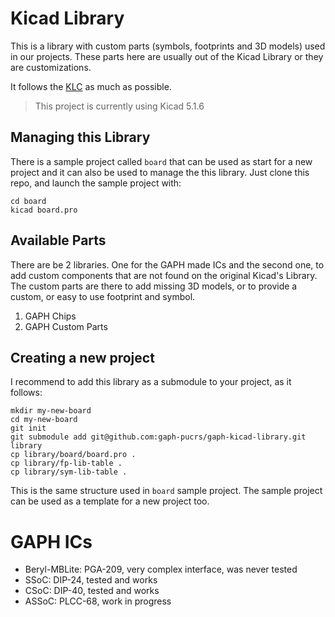 # Kicad Library

This is a library with custom parts (symbols, footprints and 3D models) used in our projects. These parts here are usually out of the Kicad Library or they are customizations.

It follows the [KLC](http://kicad-pcb.org/libraries/klc/) as much as possible.

> This project is currently using Kicad 5.1.6


## Managing this Library

There is a sample project called `board` that can be used as start for a new project and it can also be used to manage the this library.
Just clone this repo, and launch the sample project with:

```
cd board
kicad board.pro
```

## Available Parts

There are be 2 libraries. One for the GAPH made ICs and the second one, to add custom components that are not found on the original Kicad's Library. The custom parts are there to add missing 3D models, or to provide a custom, or easy to use footprint and symbol. 

1. GAPH Chips
2. GAPH Custom Parts

## Creating a new project

I recommend to add this library as a submodule to your project, as it follows:

```
mkdir my-new-board
cd my-new-board
git init
git submodule add git@github.com:gaph-pucrs/gaph-kicad-library.git library
cp library/board/board.pro .
cp library/fp-lib-table .
cp library/sym-lib-table .
```

This is the same structure used in `board` sample project. The sample project can be used as a template for a new project too.

# GAPH ICs

- Beryl-MBLite: PGA-209, very complex interface, was never tested
- SSoC: DIP-24, tested and works
- CSoC: DIP-40, tested and works
- ASSoC: PLCC-68, work in progress
